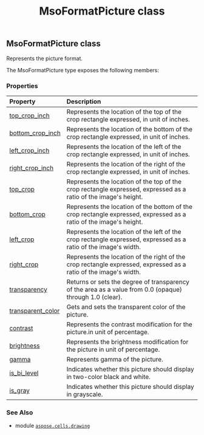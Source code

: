 ﻿---
title: MsoFormatPicture class
second_title: Aspose.Cells for Python via .NET API References
description: 
type: docs
weight: 330
url: /aspose.cells.drawing/msoformatpicture/
is_root: false
---

## MsoFormatPicture class

Represents the picture format.



The MsoFormatPicture type exposes the following members:

### Properties
| Property | Description |
| :- | :- |
| [top_crop_inch](/cells/python-net/aspose.cells.drawing/msoformatpicture/top_crop_inch) | Represents the location of the top of the crop rectangle expressed, in unit of inches. |
| [bottom_crop_inch](/cells/python-net/aspose.cells.drawing/msoformatpicture/bottom_crop_inch) | Represents the location of the bottom of the crop rectangle expressed, in unit of inches. |
| [left_crop_inch](/cells/python-net/aspose.cells.drawing/msoformatpicture/left_crop_inch) | Represents the location of the left of the crop rectangle expressed, in unit of inches. |
| [right_crop_inch](/cells/python-net/aspose.cells.drawing/msoformatpicture/right_crop_inch) | Represents the location of the right of the crop rectangle expressed, in unit of inches. |
| [top_crop](/cells/python-net/aspose.cells.drawing/msoformatpicture/top_crop) | Represents the location of the top of the crop rectangle expressed, expressed as a ratio of the image's height. |
| [bottom_crop](/cells/python-net/aspose.cells.drawing/msoformatpicture/bottom_crop) | Represents the location of the bottom of the crop rectangle expressed, expressed as a ratio of the image's height. |
| [left_crop](/cells/python-net/aspose.cells.drawing/msoformatpicture/left_crop) | Represents the location of the left of the crop rectangle expressed, expressed as a ratio of the image's width. |
| [right_crop](/cells/python-net/aspose.cells.drawing/msoformatpicture/right_crop) | Represents the location of the right of the crop rectangle expressed, expressed as a ratio of the image's width. |
| [transparency](/cells/python-net/aspose.cells.drawing/msoformatpicture/transparency) | Returns or sets the degree of transparency of the area as a value from 0.0 (opaque) through 1.0 (clear). |
| [transparent_color](/cells/python-net/aspose.cells.drawing/msoformatpicture/transparent_color) | Gets and sets the transparent color of the picture. |
| [contrast](/cells/python-net/aspose.cells.drawing/msoformatpicture/contrast) | Represents the contrast modification for the picture.in unit of percentage. |
| [brightness](/cells/python-net/aspose.cells.drawing/msoformatpicture/brightness) | Represents the brightness modification for the picture in unit of percentage. |
| [gamma](/cells/python-net/aspose.cells.drawing/msoformatpicture/gamma) | Represents gamma of the picture. |
| [is_bi_level](/cells/python-net/aspose.cells.drawing/msoformatpicture/is_bi_level) | Indicates whether this picture should display in two-color black and white. |
| [is_gray](/cells/python-net/aspose.cells.drawing/msoformatpicture/is_gray) | Indicates whether this picture should display in grayscale. |



### See Also
* module [`aspose.cells.drawing`](..)
